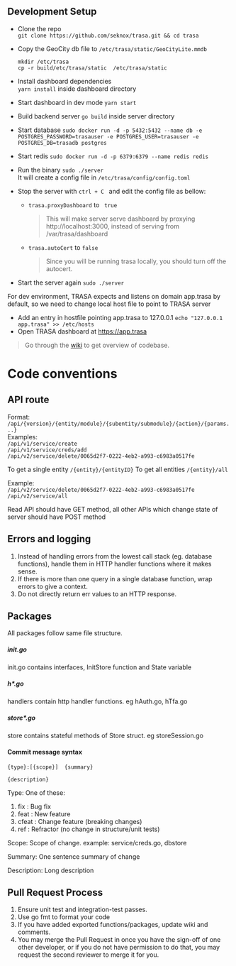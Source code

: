 ## Development Setup

- Clone the repo  
 `git clone https://github.com/seknox/trasa.git && cd trasa`
- Copy the GeoCity db file to `/etc/trasa/static/GeoCityLite.mmdb`
    ```shell script
  mkdir /etc/trasa
  cp -r build/etc/trasa/static  /etc/trasa/static
    ```

- Install dashboard dependencies   
`yarn install` inside dashboard directory
- Start dashboard in dev mode
`yarn start`
- Build backend server
`go build` inside server directory
- Start database
`sudo docker run -d -p 5432:5432 --name db -e POSTGRES_PASSWORD=trasauser -e POSTGRES_USER=trasauser -e POSTGRES_DB=trasadb postgres`  
- Start redis
`sudo docker run -d -p 6379:6379 --name redis redis`
- Run the binary
`sudo ./server`  
It will create a config file in `/etc/trasa/config/config.toml`

- Stop the server with `ctrl + C ` and edit the config file as bellow:
    - `trasa.proxyDashboard` to ` true`
        > This will make server serve dashboard by proxying http://localhost:3000, instead of serving from /var/trasa/dashboard
    - `trasa.autoCert` to `false`
        >Since you will be running trasa locally, you should turn off the autocert.
    
- Start the server again
`sudo ./server`

For dev environment, TRASA expects and listens on domain app.trasa by default, so we need to change local host file to point to TRASA server
- Add an entry in hostfile pointing app.trasa to 127.0.0.1
`echo "127.0.0.1 app.trasa" >> /etc/hosts`
- Open TRASA dashboard at https://app.trasa

> Go through the [wiki](https://github.com/seknox/trasa/wiki) to get overview of codebase. 


# Code conventions 


## API route
Format: `/api/{version}/{entity/module}/{subentity/submodule}/{action}/{params...}`  
Examples:   
`/api/v1/service/create`  
`/api/v1/service/creds/add`  
`/api/v2/service/delete/0065d2f7-0222-4eb2-a993-c6983a0517fe`

To get a single entity `/{entity}/{entityID}`
To get all entities `/{entity}/all`

Example:  
`/api/v2/service/delete/0065d2f7-0222-4eb2-a993-c6983a0517fe`  
`/api/v2/service/all`


Read API should have GET method, all other APIs which change state of server should have POST method



## Errors and logging
1. Instead of handling errors from the lowest call stack (eg. database functions), handle them in HTTP handler functions where it makes sense.
2. If there is more than one query in a single database function, wrap errors to give a context.
3. Do not directly return err values to an HTTP response.


## Packages
All packages follow same file structure.
##### init.go
init.go contains interfaces, InitStore function and State variable
##### h*.go
handlers contain http handler functions. eg hAuth.go, hTfa.go
##### store*.go
store contains stateful methods of Store struct. eg storeSession.go




#### Commit message syntax
```
{type}:[{scope}]  {summary}    

{description}
```

Type: One of these:  
1. fix : Bug fix
2. feat : New feature 
2. cfeat : Change feature (breaking changes)
3. ref : Refractor (no change in structure/unit tests)

Scope: Scope of change. example: service/creds.go, dbstore

Summary: One sentence summary of change  

Description: Long description    



## Pull Request Process

1. Ensure unit test and integration-test passes.
2. Use go fmt to format your code
2. If you have added exported functions/packages, update wiki and comments.
4. You may merge the Pull Request in once you have the sign-off of one other developer, or if you 
   do not have permission to do that, you may request the second reviewer to merge it for you.

